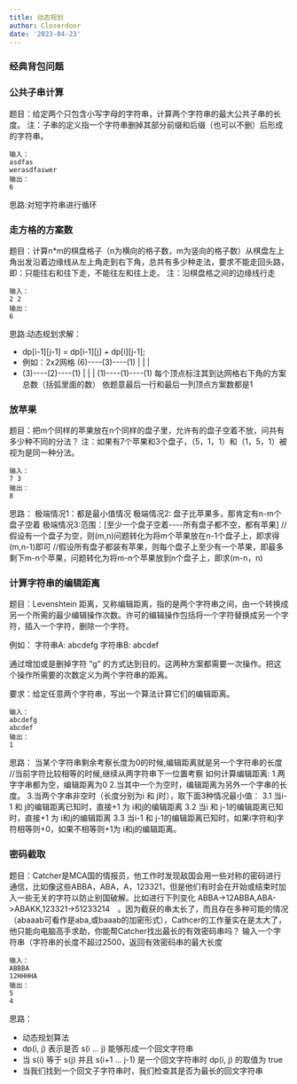 ```yaml
---
title: 动态规划
author: Closerdoor
date: '2023-04-23'
---
```

### 经典背包问题

### 公共子串计算
题目：给定两个只包含小写字母的字符串，计算两个字符串的最大公共子串的长度。
注：子串的定义指一个字符串删掉其部分前缀和后缀（也可以不删）后形成的字符串。
```
输入：
asdfas
werasdfaswer
输出：
6
```
思路:对短字符串进行循环

### 走方格的方案数
题目：计算n*m的棋盘格子（n为横向的格子数，m为竖向的格子数）从棋盘左上角出发沿着边缘线从左上角走到右下角，总共有多少种走法，要求不能走回头路，即：只能往右和往下走，不能往左和往上走。
注：沿棋盘格之间的边缘线行走
```
输入：
2 2
输出：
6
```
思路:动态规划求解：
 * dp[i-1][j-1] = dp[i-1][j] + dp[i][j-1];
 * 例如：2x2网格
   (6)----(3)----(1)
   |       |      |
 * (3)----(2)----(1)
   |       |      |
   (1)----(1)----(1)
   每个顶点标注其到达网格右下角的方案总数（括弧里面的数）
   依题意最后一行和最后一列顶点方案数都是1

### 放苹果
题目：把m个同样的苹果放在n个同样的盘子里，允许有的盘子空着不放，问共有多少种不同的分法？
注：如果有7个苹果和3个盘子，（5，1，1）和（1，5，1）被视为是同一种分法。
```
输入：
7 3
输出：
8
```
思路：
极端情况1：都是最小值情况
极端情况2: 盘子比苹果多，那肯定有n-m个盘子空着
极端情况3:范围：[至少一个盘子空着----所有盘子都不空，都有苹果]
    //假设有一个盘子为空，则(m,n)问题转化为将m个苹果放在n-1个盘子上，即求得(m,n-1)即可
    //假设所有盘子都装有苹果，则每个盘子上至少有一个苹果，即最多剩下m-n个苹果，问题转化为将m-n个苹果放到n个盘子上，即求(m-n，n)

### 计算字符串的编辑距离
题目：Levenshtein 距离，又称编辑距离，指的是两个字符串之间，由一个转换成另一个所需的最少编辑操作次数。许可的编辑操作包括将一个字符替换成另一个字符，插入一个字符，删除一个字符。

例如：
字符串A: abcdefg
字符串B: abcdef

通过增加或是删掉字符 ”g” 的方式达到目的。这两种方案都需要一次操作。把这个操作所需要的次数定义为两个字符串的距离。

要求：给定任意两个字符串，写出一个算法计算它们的编辑距离。
```
输入：
abcdefg
abcdef
输出：
1
```
思路：
当某个字符串剩余考察长度为0的时候,编辑距离就是另一个字符串的长度
//当前字符比较相等的时候,继续从两字符串下一位置考察
如何计算编辑距离:
1.两字字串都为空，编辑距离为0
2.当其中一个为空时，编辑距离为另外一个字串的长度。
3.当两个字串非空时（长度分别为i 和 j时），取下面3种情况最小值：
 3.1 当i-1 和 j的编辑距离已知时，直接+1 为 i和j的编辑距离
 3.2 当i 和 j-1的编辑距离已知时，直接+1 为 i和j的编辑距离
 3.3 当i-1 和 j-1的编辑距离已知时，如果i字符和j字符相等则+0，如果不相等则+1为 i和j的编辑距离。

### 密码截取
题目：Catcher是MCA国的情报员，他工作时发现敌国会用一些对称的密码进行通信，比如像这些ABBA，ABA，A，123321，但是他们有时会在开始或结束时加入一些无关的字符以防止别国破解。比如进行下列变化 ABBA->12ABBA,ABA->ABAKK,123321->51233214　。因为截获的串太长了，而且存在多种可能的情况（abaaab可看作是aba,或baaab的加密形式），Cathcer的工作量实在是太大了，他只能向电脑高手求助，你能帮Catcher找出最长的有效密码串吗？
输入一个字符串（字符串的长度不超过2500，返回有效密码串的最大长度
```
输入：
ABBBA
12HHHHA
输出：
5
4
```
思路： 
* 动态规划算法
* dp(i, j) 表示是否 s(i ... j) 能够形成一个回文字符串
* 当 s(i) 等于 s(j) 并且  s(i+1 ... j-1) 是一个回文字符串时 dp(i, j) 的取值为 true
* 当我们找到一个回文子字符串时，我们检查其是否为最长的回文字符串